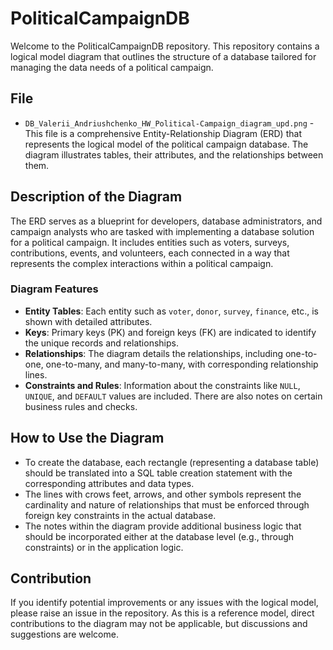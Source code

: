 # PoliticalCampaignDB

Welcome to the PoliticalCampaignDB repository. This repository contains a logical model diagram that outlines the structure of a database tailored for managing the data needs of a political campaign.

## File

- `DB_Valerii_Andriushchenko_HW_Political-Campaign_diagram_upd.png` - This file is a comprehensive Entity-Relationship Diagram (ERD) that represents the logical model of the political campaign database. The diagram illustrates tables, their attributes, and the relationships between them.

## Description of the Diagram

The ERD serves as a blueprint for developers, database administrators, and campaign analysts who are tasked with implementing a database solution for a political campaign. It includes entities such as voters, surveys, contributions, events, and volunteers, each connected in a way that represents the complex interactions within a political campaign.

### Diagram Features

- **Entity Tables**: Each entity such as `voter`, `donor`, `survey`, `finance`, etc., is shown with detailed attributes.
- **Keys**: Primary keys (PK) and foreign keys (FK) are indicated to identify the unique records and relationships.
- **Relationships**: The diagram details the relationships, including one-to-one, one-to-many, and many-to-many, with corresponding relationship lines.
- **Constraints and Rules**: Information about the constraints like `NULL`, `UNIQUE`, and `DEFAULT` values are included. There are also notes on certain business rules and checks.

## How to Use the Diagram

- To create the database, each rectangle (representing a database table) should be translated into a SQL table creation statement with the corresponding attributes and data types.
- The lines with crows feet, arrows, and other symbols represent the cardinality and nature of relationships that must be enforced through foreign key constraints in the actual database.
- The notes within the diagram provide additional business logic that should be incorporated either at the database level (e.g., through constraints) or in the application logic.

## Contribution

If you identify potential improvements or any issues with the logical model, please raise an issue in the repository. As this is a reference model, direct contributions to the diagram may not be applicable, but discussions and suggestions are welcome.


